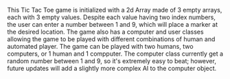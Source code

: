 This Tic Tac Toe game is initialized with a 2d Array made of 3 empty arrays, each with 3 empty values. Despite each value having two index numbers, the user can enter a number between 1 and 9, which will
place a marker at the desired location. The game also has a computer and user classes allowing the game to be played with different combinations of human and automated player. The game can be played with 
two humans, two computers, or 1 human and 1 compputer. The computer class currently get a random number between 1 and 9, so it's extremely easy to beat; however, future updates will add a slightly more 
complex AI to the computer object.
